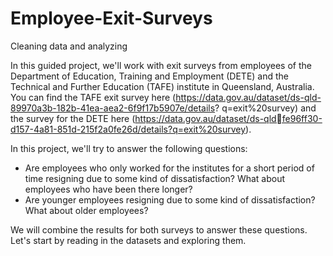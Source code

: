 # Employee-Exit-Surveys
Cleaning data and analyzing

In this guided project, we'll work with exit surveys from employees of the Department of
Education, Training and Employment (DETE) and the Technical and Further Education (TAFE)
institute in Queensland, Australia. You can find the TAFE exit survey here
(https://data.gov.au/dataset/ds-qld-89970a3b-182b-41ea-aea2-6f9f17b5907e/details?
q=exit%20survey) and the survey for the DETE here (https://data.gov.au/dataset/ds-qldfe96ff30-d157-4a81-851d-215f2a0fe26d/details?q=exit%20survey).

In this project, we'll try to answer the following questions:
+ Are employees who only worked for the institutes for a short period of time resigning due to
some kind of dissatisfaction? What about employees who have been there longer?
+ Are younger employees resigning due to some kind of dissatisfaction? What about older
employees?

We will combine the results for both surveys to answer these questions. 
Let's start by reading in the datasets and exploring them.
